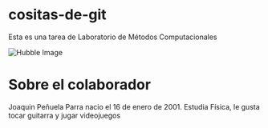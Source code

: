 # cositas-de-git
Esta es una tarea de Laboratorio de Métodos Computacionales

![Hubble Image](https://ichef.bbci.co.uk/news/976/cpsprodpb/1772A/production/_111924069_body.jpg)

# Sobre el colaborador

Joaquin Peñuela Parra nacio el 16 de enero de 2001. Estudia Física, le gusta tocar guitarra y jugar videojuegos
